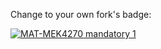Change to your own fork's badge:

[![MAT-MEK4270 mandatory 1](https://github.com/Batoolgit/mandatory1/actions/workflows/main.yml/badge.svg)](https://github.com/Batoolgit/mandatory1/actions/workflows/main.yml)
